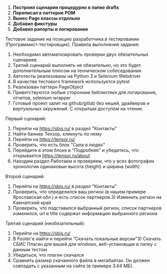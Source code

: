 1. **Построил сценарии процедурно в папке drafts**
2. **Переписал в паттерне POM**
3. **Вынес Page классы отдельно**
4. **Добавил фикстуры**
5. **Добавил рапорты и логирование**

Тестовое задание на позицию разработчика в
тестировании (Программист-тестировщик).
Правила выполнения задания:
1) Необходимо автоматизировать проверки двух обязательных сценариев.
2) Третий сценарий выполнять не обязательно, но это будет дополнительным плюсом на
техническом собеседовании.
3) Автотесты реализованы на Python 3 и Selenium Webdriver
4) В качестве тестового framework используется pytest
5) Реализован паттерн PageObject
6) Приветствуются любые сторонние библиотеки для логирования, отчетов, selenium
wrapper
7) Готовый проект залит на github/gitlab без кешей, драйверов и виртуальных
окружений. С открытым доступом на чтение.

Первый сценарий:
1) Перейти на https://sbis.ru/ в раздел "Контакты"
2) Найти баннер Тензор, кликнуть по нему
3) Перейти на https://tensor.ru/
4) Проверить, что есть блок "Сила в людях"
5) Перейдите в этом блоке в "Подробнее" и убедитесь, что открывается
https://tensor.ru/about
6) Находим раздел Работаем и проверяем, что у всех фотографии хронологии
одинаковые высота (height) и ширина (width)

Второй сценарий:
1) Перейти на https://sbis.ru/ в раздел "Контакты"
2) Проверить, что определился ваш регион (в нашем примере Ярославская обл.) и есть
список партнеров.3) Изменить регион на Камчатский край
4) Проверить, что подставился выбранный регион, список партнеров изменился, url и
title содержат информацию выбранного региона

Третий сценарий (необязательный):
1) Перейти на https://sbis.ru/
2) В Footer'e найти и перейти "Скачать локальные версии"3) Скачать СБИС Плагин для вашей для windows, веб-установщик в папку с данным
тестом
4) Убедиться, что плагин скачался
5) Сравнить размер скачанного файла в мегабайтах. Он должен совпадать с указанным
на сайте (в примере 3.64 МБ).
